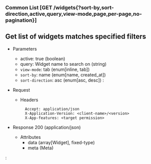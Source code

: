 ### Common List [GET /widgets{?sort-by,sort-direction,active,query,view-mode,page,per-page,no-pagination}]

## **Get list of widgets matches specified filters**

+ Parameters
    + active: true (boolean)
    + query: Widget name to search on (string)
    + `view-mode`: tab (enum[inline, tab])
    + `sort-by`: name (enum[name, created_at])
    + `sort-direction`: asc (enum[asc, desc])
    :[](../pagination_parameters.md)

+ Request
    + Headers
    
            Accept: application/json
            X-Application-Version: <client-name>/<version>
            X-App-features: <target permission>

+ Response 200 (application/json)
    + Attributes
        + data (array[Widget], fixed-type)
        + meta (Meta)

:[](../error_responses.md)
